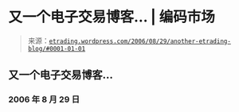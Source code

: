 <!--yml

分类：未分类

日期：2024 年 05 月 12 日 19:50:58

-->

# 又一个电子交易博客… | 编码市场

> 来源：[`etrading.wordpress.com/2006/08/29/another-etrading-blog/#0001-01-01`](https://etrading.wordpress.com/2006/08/29/another-etrading-blog/#0001-01-01)

## 又一个电子交易博客…

### 2006 年 8 月 29 日
